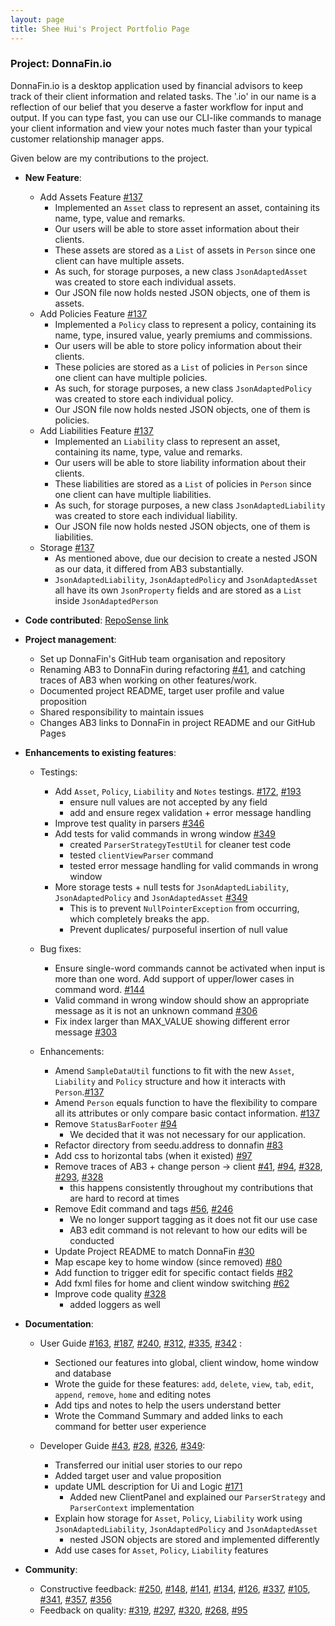 ```yaml
---
layout: page
title: Shee Hui's Project Portfolio Page
---
```


### Project: DonnaFin.io

DonnaFin.io is a desktop application used by financial advisors to keep track of their
client information and related tasks. The '.io' in our name is a reflection of our belief
that you deserve a faster workflow for input and output. If you can type fast,
you can use our CLI-like commands to manage your client information
and view your notes much faster than your typical customer relationship manager apps.

Given below are my contributions to the project.

* **New Feature**:
  * Add Assets Feature [#137](https://github.com/AY2122S1-CS2103T-W16-1/tp/pull/137)
    * Implemented an `Asset` class to represent an asset, containing its name, type, value and remarks.
    * Our users will be able to store asset information about their clients.
    * These assets are stored as a `List` of assets in `Person` since one client can have multiple assets.
    * As such, for storage purposes, a new class `JsonAdaptedAsset` was created to store each individual assets.
    * Our JSON file now holds nested JSON objects, one of them is assets.
  * Add Policies Feature [#137](https://github.com/AY2122S1-CS2103T-W16-1/tp/pull/137)
    * Implemented a `Policy` class to represent a policy, containing its name, type, insured value, yearly premiums and commissions.
    * Our users will be able to store policy information about their clients.
    * These policies are stored as a `List` of policies in `Person` since one client can have multiple policies.
    * As such, for storage purposes, a new class `JsonAdaptedPolicy` was created to store each individual policy.
    * Our JSON file now holds nested JSON objects, one of them is policies.
  * Add Liabilities Feature [#137](https://github.com/AY2122S1-CS2103T-W16-1/tp/pull/137)
    * Implemented an `Liability` class to represent an asset, containing its name, type, value and remarks.
    * Our users will be able to store liability information about their clients.
    * These liabilities are stored as a `List` of policies in `Person` since one client can have multiple liabilities.
    * As such, for storage purposes, a new class `JsonAdaptedLiability` was created to store each individual liability.
    * Our JSON file now holds nested JSON objects, one of them is liabilities.
  * Storage [#137](https://github.com/AY2122S1-CS2103T-W16-1/tp/pull/137)
    * As mentioned above, due our decision to create a nested JSON as our data, it differed from AB3 substantially.
    * `JsonAdaptedLiability`, `JsonAdaptedPolicy` and `JsonAdaptedAsset` all have its own `JsonProperty` fields and
    are stored as a `List` inside `JsonAdaptedPerson`

* **Code contributed**: [RepoSense link](https://nus-cs2103-ay2122s1.github.io/tp-dashboard/?search=&sort=groupTitle&sortWithin=title&timeframe=commit&mergegroup=&groupSelect=groupByRepos&breakdown=true&checkedFileTypes=docs~functional-code~test-code~other&since=2021-09-17&tabOpen=true&tabType=authorship&tabAuthor=sheehui&tabRepo=AY2122S1-CS2103T-W16-1%2Ftp%5Bmaster%5D&authorshipIsMergeGroup=false&authorshipFileTypes=docs~functional-code~test-code~other&authorshipIsBinaryFileTypeChecked=false)

* **Project management**:
  * Set up DonnaFin's GitHub team organisation and repository
  * Renaming AB3 to DonnaFin during refactoring [#41](https://github.com/AY2122S1-CS2103T-W16-1/tp/pull/41), and catching traces of AB3 when working on other features/work.
  * Documented project README, target user profile and value proposition
  * Shared responsibility to maintain issues
  * Changes AB3 links to DonnaFin in project README and our GitHub Pages

* **Enhancements to existing features**:
  * Testings:
    * Add `Asset`, `Policy`, `Liability` and `Notes` testings. [#172](https://github.com/AY2122S1-CS2103T-W16-1/tp/pull/172), [#193](https://github.com/AY2122S1-CS2103T-W16-1/tp/pull/193)
      * ensure null values are not accepted by any field
      * add and ensure regex validation + error message handling
    * Improve test quality in parsers [#346](https://github.com/AY2122S1-CS2103T-W16-1/tp/pull/346/files)
    * Add tests for valid commands in wrong window [#349](https://github.com/AY2122S1-CS2103T-W16-1/tp/pull/349)
      * created `ParserStrategyTestUtil` for cleaner test code
      * tested `clientViewParser` command
      * tested error message handling for valid commands in wrong window
    * More storage tests + null tests for `JsonAdaptedLiability`, `JsonAdaptedPolicy` and `JsonAdaptedAsset` [#349](https://github.com/AY2122S1-CS2103T-W16-1/tp/pull/349)
      * This is to prevent `NullPointerException` from occurring, which completely breaks the app.
      * Prevent duplicates/ purposeful insertion of null value

  * Bug fixes:
    * Ensure single-word commands cannot be activated when input is more than one word. Add support of upper/lower cases in command word. [#144](https://github.com/AY2122S1-CS2103T-W16-1/tp/pull/144)
    * Valid command in wrong window should show an appropriate message as it is not an unknown command [#306](https://github.com/AY2122S1-CS2103T-W16-1/tp/pull/306)
    * Fix index larger than MAX_VALUE showing different error message [#303](https://github.com/AY2122S1-CS2103T-W16-1/tp/pull/303)

  * Enhancements:
    * Amend `SampleDataUtil` functions to fit with the new `Asset`, `Liability` and `Policy` structure and how it interacts with `Person`.[#137](https://github.com/AY2122S1-CS2103T-W16-1/tp/pull/137)
    * Amend `Person` equals function to have the flexibility to compare all its attributes or only compare basic contact information. [#137](https://github.com/AY2122S1-CS2103T-W16-1/tp/pull/137)
    * Remove `StatusBarFooter` [#94](https://github.com/AY2122S1-CS2103T-W16-1/tp/pull/94)
      * We decided that it was not necessary for our application.
    * Refactor directory from seedu.address to donnafin [#83](https://github.com/AY2122S1-CS2103T-W16-1/tp/pull/83)
    * Add css to horizontal tabs (when it existed)  [#97](https://github.com/AY2122S1-CS2103T-W16-1/tp/pull/97)
    * Remove traces of AB3 + change person -> client [#41](https://github.com/AY2122S1-CS2103T-W16-1/tp/pull/41), [#94](https://github.com/AY2122S1-CS2103T-W16-1/tp/pull/94), [#328](https://github.com/AY2122S1-CS2103T-W16-1/tp/pull/328), [#293](https://github.com/AY2122S1-CS2103T-W16-1/tp/pull/293), [#328](https://github.com/AY2122S1-CS2103T-W16-1/tp/pull/328)
      * this happens consistently throughout my contributions that are hard to record at times
    * Remove Edit command and tags [#56](https://github.com/AY2122S1-CS2103T-W16-1/tp/pull/56), [#246](https://github.com/AY2122S1-CS2103T-W16-1/tp/pull/246)
      * We no longer support tagging as it does not fit our use case
      * AB3 edit command is not relevant to how our edits will be conducted
    * Update Project README to match DonnaFin [#30](https://github.com/AY2122S1-CS2103T-W16-1/tp/pull/30)
    * Map escape key to home window (since removed) [#80](https://github.com/AY2122S1-CS2103T-W16-1/tp/pull/80)
    * Add function to trigger edit for specific contact fields [#82](https://github.com/AY2122S1-CS2103T-W16-1/tp/pull/82)
    * Add fxml files for home and client window switching [#62](https://github.com/AY2122S1-CS2103T-W16-1/tp/pull/62)
    * Improve code quality [#328](https://github.com/AY2122S1-CS2103T-W16-1/tp/pull/328)
      * added loggers as well

* **Documentation**:
    * User Guide [#163](https://github.com/AY2122S1-CS2103T-W16-1/tp/pull/163), [#187](https://github.com/AY2122S1-CS2103T-W16-1/tp/pull/187), [#240](https://github.com/AY2122S1-CS2103T-W16-1/tp/pull/240), [#312](https://github.com/AY2122S1-CS2103T-W16-1/tp/pull/312), [#335](https://github.com/AY2122S1-CS2103T-W16-1/tp/pull/335), [#342](https://github.com/AY2122S1-CS2103T-W16-1/tp/pull/342) :
      * Sectioned our features into global, client window, home window and database
      * Wrote the guide for these features: `add`, `delete`, `view`, `tab`, `edit`, `append`, `remove`, `home` and editing notes
      * Add tips and notes to help the users understand better
      * Wrote the Command Summary and added links to each command for better user experience

    * Developer Guide [#43](https://github.com/AY2122S1-CS2103T-W16-1/tp/pull/43), [#28](https://github.com/AY2122S1-CS2103T-W16-1/tp/pull/28), [#326](https://github.com/AY2122S1-CS2103T-W16-1/tp/pull/326), [#349](https://github.com/AY2122S1-CS2103T-W16-1/tp/pull/349):
      * Transferred our initial user stories to our repo
      * Added target user and value proposition
      * update UML description for Ui and Logic [#171](https://github.com/AY2122S1-CS2103T-W16-1/tp/pull/171)
        * Added new ClientPanel and explained our `ParserStrategy` and `ParserContext` implementation
      * Explain how storage for `Asset`, `Policy`, `Liability` work using `JsonAdaptedLiability`, `JsonAdaptedPolicy` and `JsonAdaptedAsset`
        * nested JSON objects are stored and implemented differently
      * Add use cases for `Asset`, `Policy`, `Liability` features


* **Community**:
  * Constructive feedback: [#250](https://github.com/AY2122S1-CS2103T-W16-1/tp/pull/250), [#148](https://github.com/AY2122S1-CS2103T-W16-1/tp/pull/148), [#141](https://github.com/AY2122S1-CS2103T-W16-1/tp/pull/141), [#134](https://github.com/AY2122S1-CS2103T-W16-1/tp/pull/134), [#126](https://github.com/AY2122S1-CS2103T-W16-1/tp/pull/126), [#337](https://github.com/AY2122S1-CS2103T-W16-1/tp/pull/337), [#105](https://github.com/AY2122S1-CS2103T-W16-1/tp/pull/105), [#341](https://github.com/AY2122S1-CS2103T-W16-1/tp/pull/341), [#357](https://github.com/AY2122S1-CS2103T-W16-1/tp/pull/357), [#356](https://github.com/AY2122S1-CS2103T-W16-1/tp/pull/356)
  * Feedback on quality: [#319](https://github.com/AY2122S1-CS2103T-W16-1/tp/pull/319), [#297](https://github.com/AY2122S1-CS2103T-W16-1/tp/pull/297), [#320](https://github.com/AY2122S1-CS2103T-W16-1/tp/pull/320), [#268](https://github.com/AY2122S1-CS2103T-W16-1/tp/pull/268), [#95](https://github.com/AY2122S1-CS2103T-W16-1/tp/pull/95)

